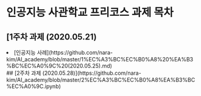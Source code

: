 # 인공지능 사관학교 프리코스 과제 목차

## [1주차 과제 (2020.05.21)
<li>[인공지능 사례](https://github.com/nara-kim/AI_academy/blob/master/1%EC%A3%BC%EC%B0%A8%20%EA%B3%BC%EC%A0%9C%20(2020.05.25).md)</li>
## [2주차 과제 (2020.05.28)](https://github.com/nara-kim/AI_academy/blob/master/2%EC%A3%BC%EC%B0%A8%EA%B3%BC%EC%A0%9C.ipynb)
